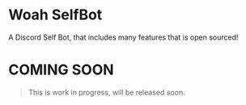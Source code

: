 # Woah SelfBot
A Discord Self Bot, that includes many features that is open sourced!

# COMING SOON
> This is work in progress, will be released soon. 

